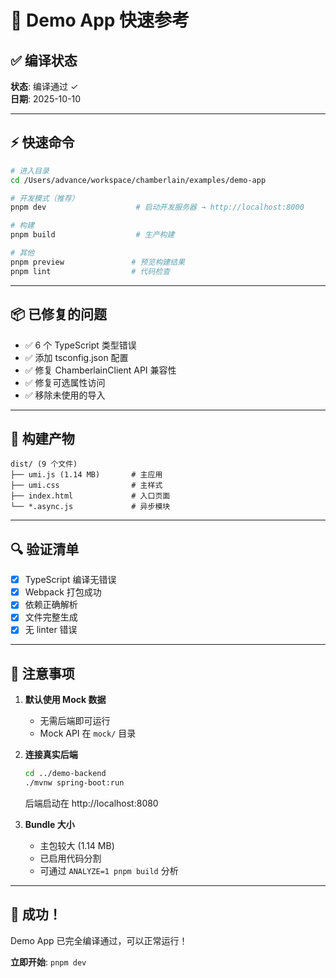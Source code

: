 # 🚀 Demo App 快速参考

## ✅ 编译状态
**状态**: 编译通过 ✓  
**日期**: 2025-10-10

---

## ⚡ 快速命令

```bash
# 进入目录
cd /Users/advance/workspace/chamberlain/examples/demo-app

# 开发模式（推荐）
pnpm dev                    # 启动开发服务器 → http://localhost:8000

# 构建
pnpm build                  # 生产构建

# 其他
pnpm preview               # 预览构建结果
pnpm lint                  # 代码检查
```

---

## 📦 已修复的问题

- ✅ 6 个 TypeScript 类型错误
- ✅ 添加 tsconfig.json 配置
- ✅ 修复 ChamberlainClient API 兼容性
- ✅ 修复可选属性访问
- ✅ 移除未使用的导入

---

## 🎯 构建产物

```
dist/ (9 个文件)
├── umi.js (1.14 MB)       # 主应用
├── umi.css                # 主样式
├── index.html             # 入口页面
└── *.async.js             # 异步模块
```

---

## 🔍 验证清单

- [x] TypeScript 编译无错误
- [x] Webpack 打包成功
- [x] 依赖正确解析
- [x] 文件完整生成
- [x] 无 linter 错误

---

## 📝 注意事项

1. **默认使用 Mock 数据**  
   - 无需后端即可运行
   - Mock API 在 `mock/` 目录

2. **连接真实后端**  
   ```bash
   cd ../demo-backend
   ./mvnw spring-boot:run
   ```
   后端启动在 http://localhost:8080

3. **Bundle 大小**  
   - 主包较大 (1.14 MB)
   - 已启用代码分割
   - 可通过 `ANALYZE=1 pnpm build` 分析

---

## 🎉 成功！

Demo App 已完全编译通过，可以正常运行！

**立即开始**: `pnpm dev`

